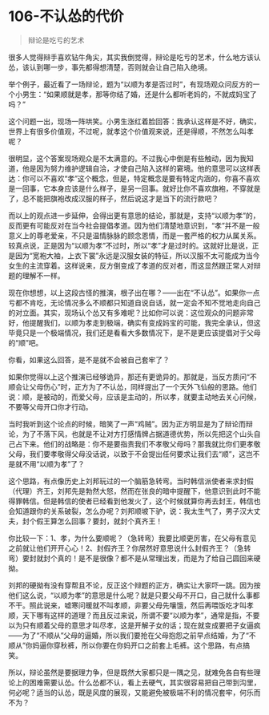 # 106-不认怂的代价

> 辩论是吃亏的艺术

很多人觉得辩手喜欢钻牛角尖，其实我倒觉得，辩论是吃亏的艺术，什么地方该认怂，该认到哪一步，事先都得想清楚，否则就会让自己陷入绝境。

举个例子，最近看了一场辩论，题为“以顺为孝是否过时”，有现场观众问反方的一个小男生：“如果顺就是孝，那等你结了婚，还是什么都听老妈的，不就成妈宝了吗？”

这个问题一出，现场一阵哄笑。小男生涨红着脸回答：我承认这样是不好，确实，世界上有很多价值观，不过呢，就孝这个价值观来说，还是得顺，不然怎么叫孝呢？

很明显，这个答案现场观众是不太满意的。不过我心中倒是有些触动，因为我知道，他是因为努力维护逻辑自洽，才使自己陷入这样的窘境。他的意思可以这样表达：你可以不喜欢“孝”这个概念，但是，特定概念是要有特定内涵的，你喜不喜欢是一回事，它本身应该是什么样子，是另一回事。就好比你不喜欢旗袍，不穿就是了，总不能把旗袍改成汉服的样子，然后说这才是当下的流行款吧？

而以上的观点进一步延伸，会得出更有意思的结论，那就是，支持“以顺为孝”的，反而更有可能反对在当今社会提倡孝道。因为他们清楚地意识到，“孝”并不是一般意义上的尊老爱亲，不只是温情脉脉的顾念恩情，而是一套严格的权力从属关系。较真点说，正是因为“以顺为孝”不过时，所以“孝”才是过时的。这就好比是说，正是因为“宽袍大袖，上衣下裳”永远是汉服女装的特征，所以汉服不太可能成为当今女生的主流穿着。这样说来，反方倒变成了孝道的反对者，而这显然跟正常人对辩题的理解不一样。

现在你想想，以上这段古怪的推演，根子出在哪？——出在“不认怂”。如果你一点亏都不肯吃，无论情况多么不顺都只知道自说自话，就一定会不知不觉地走向自己的对立面。其实，现场认个怂又有多难呢？比如你可以说：这位观众的问题非常好，他提醒我们，以顺为孝走到极端，确实有变成妈宝的可能，我完全承认，但这毕竟只是一个极端情况，我们还是看看大多数情况下，是不是更应该提倡对于父母的“顺”吧。

你看，如果这么回答，是不是就不会被自己套牢了？

如果你觉得以上这个推演已经够诡异，那还有更诡异的。那就是，当反方质问“不顺会让父母伤心”时，正方为了不认怂，同样提出了一个天外飞仙般的思路。他们说：顺，是被动的，而爱父母，应该是主动的，所以孝，就要主动地去关心问候，不要等父母开口你才行动。

当时我听到这个论点的时候，暗笑了一声“鸡贼”。因为正方明显是为了辩论而辩论，为了不落下风，也就是不让对方打感情牌占据道德优势，所以先把这个山头自己占下来。他们的战略是：你不是要指责我们不孝敬父母吗？那我就比你们更孝敬父母，我们要孝敬得父母没话说，以致于不会提出任何要求让我们去“顺”，这岂不是就不用“以顺为孝”了？

这个思路，有点像历史上刘邦玩过的一个脑筋急转弯。当时韩信派使者来求封假（代理）齐王，刘邦先是勃然大怒，然而在张良的暗中提醒下，他意识到此时不能得罪韩信。但是韩信的使者已经看到他发火了，这个时候就算你再去封王，韩信也会知道跟你的关系破裂，怎么办呢？刘邦顺坡下驴，说：我太生气了，男子汉大丈夫，封个假王算怎么回事？要封，就封个真齐王！

你比较一下：1、孝，为什么要顺呢？（急转弯）我要比顺更厉害，在父母有意见之前就让他们开开心心！2、封假齐王？你居然好意思说什么封假齐王？（急转弯）要封就封个真的！是不是很像？都不是从常理出发，而是为了给自己圆回来硬拗。

刘邦的硬拗有没有穿帮且不论，反正这个辩题的正方，确实让大家吓一跳。因为按他们这么说，“以顺为孝”的意思是什么呢？就是只要父母不开口，自己就什么事都不干。照此说来，嘘寒问暖就不叫孝顺，非要父母先嚷饿，然后再喂饭吃才叫孝顺，天下哪有这样的道理？而且反过来说，所谓不要“以顺为孝”，通常是指，不要以为只有顺着父母的意思才叫尽孝，这是开解子女的话；现在就变成要把子女逼疯——为了“不顺从”父母的逼婚，所以我们要抢在父母抱怨之前早点结婚，为了“不顺从”你妈逼你穿秋裤，所以你要在你妈开口之前套上毛裤。这个思路，有点搞笑。

所以，辩论虽然是要据理力争，但是既然大家都只是一隅之见，就难免各自有些理论上的困难需要认怂。什么怂都不认，看上去硬气，其实很容易把自己带到沟里，何必呢？适当的认怂，既是风度的展现，又能避免被极端不利的情况套牢，何乐而不为？​​​